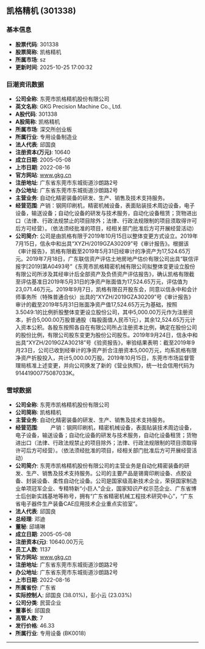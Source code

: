 ## 凯格精机 (301338)

### 基本信息

- **股票代码**: 301338
- **股票简称**: 凯格精机
- **所属市场**: sz
- **更新时间**: 2025-10-25 17:00:32

### 巨潮资讯数据

- **公司全称**: 东莞市凯格精机股份有限公司
- **英文名称**: GKG Precision Machine Co., Ltd.
- **A股代码**: 301338
- **A股简称**: 凯格精机
- **所属市场**: 深交所创业板
- **所属行业**: 专用设备制造业
- **法人代表**: 邱国良
- **注册资本(万元)**: 10640
- **成立日期**: 2005-05-08
- **上市日期**: 2022-08-16
- **官方网站**: www.gkg.cn
- **注册地址**: 广东省东莞市东城街道沙朗路2号
- **办公地址**: 广东省东莞市东城街道沙朗路2号
- **主营业务**: 自动化精密装备的研发、生产、销售及技术支持服务。
- **经营范围**: 产销：钢网印刷机，精密机械设备，表面贴装技术周边设备，电子设备，输送设备；自动化设备的研发与技术服务，自动化设备租赁；货物进出口（法律、行政法规禁止的项目除外；法律、行政法规限制的项目须取得许可后方可经营）。（依法须经批准的项目，经相关部门批准后方可开展经营活动）
- **公司简介**: 公司是由凯格有限于2019年10月15日以整体变更方式设立。2019年7月15日，信永中和出具“XYZH/2019GZA30209”号《审计报告》。根据该《审计报告》，凯格有限截至2019年5月31日经审计的净资产为17,524.65万元。2019年7月18日，广东联信资产评估土地房地产估价有限公司出具“联信评报字[2019]第A0493号”《东莞市凯格精密机械有限公司拟整体变更设立股份有限公司所涉及其经审计后全部资产及负债资产评估报告》，确认凯格有限截至评估基准日2019年5月31日的净资产账面值为17,524.65万元，评估值为23,071.46万元。2019年9月7日，凯格有限召开股东会，同意以信永中和会计师事务所（特殊普通合伙）出具的“XYZH/2019GZA30209”号《审计报告》审计的截至2019年5月31日账面净资产值17,524.65万元为基础，按照3.5049:1的比例折股整体变更设立股份公司，其中5,000.00万元作为注册资本，折合5,000.00万股普通股（每股面值人民币1元），其余12,524.65万元计入资本公积。各股东按照各自在有限公司所占注册资本比例，确定在股份公司的股份比例，有限公司股东变更为股份公司股东。2019年9月24日，信永中和出具“XYZH/2019GZA30218”号《验资报告》，审验结果表明：截至2019年9月23日，公司已收到经审计的净资产折合注册资本5,000万元，均系凯格有限净资产折股投入，共计5,000.00万股。2019年10月15日，东莞市市场监督管理局核准上述变更，并向公司换发了新的《营业执照》，统一社会信用代码为91441900775087033K。

### 雪球数据

- **公司全称**: 东莞市凯格精机股份有限公司
- **公司简称**: 凯格精机
- **主营业务**: 自动化精密装备的研发、生产、销售及技术支持服务。
- **经营范围**: 　　产销：钢网印刷机，精密机械设备，表面贴装技术周边设备，电子设备，输送设备；自动化设备的研发与技术服务，自动化设备租赁；货物进出口（法律、行政法规禁止的项目除外；法律、行政法规限制的项目须取得许可后方可经营）。（依法须经批准的项目，经相关部门批准后方可开展经营活动）
- **公司简介**: 东莞市凯格精机股份有限公司的主营业务是自动化精密装备的研发、生产、销售及技术支持服务。公司的主要产品是锡膏印刷设备、点胶设备、封装设备、柔性自动化设备。公司是国家级高新技术企业，荣获国家制造业单项冠军企业、专精特新“小巨人”企业，国家知识产权示范企业、广东省博士后创新实践基地等称号，拥有“广东省精密机械工程技术研究中心”，“广东省电子器件生产装备CAE应用技术企业重点实验室”。
- **法人代表**: 邱国良
- **总经理**: 邓迪
- **董秘**: 邱靖琳
- **成立日期**: 2005-05-08
- **注册资本(元)**: 10640.00万元
- **员工人数**: 1137
- **官方网站**: www.gkg.cn
- **注册地址**: 广东省东莞市东城街道沙朗路2号
- **办公地址**: 广东省东莞市东城街道沙朗路2号
- **上市日期**: 2022-08-16
- **所属省份**: 广东省
- **实际控制人**: 邱国良 (38.01%)，彭小云 (23.03%)
- **公司分类**: 民营企业
- **董事长**: 邱国良
- **高管人数**: 7
- **发行价格**: 46.33
- **所属行业**: 专用设备 (BK0018)

---